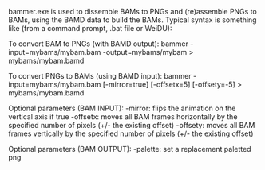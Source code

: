 bammer.exe is used to dissemble BAMs to PNGs and (re)assemble PNGs to BAMs, using the BAMD data to build the BAMs. Typical syntax is something like (from a command prompt, .bat file or WeiDU): 

To convert BAM to PNGs (with BAMD output):
bammer -input=mybams/mybam.bam -output=mybams/mybam > mybams/mybam.bamd

To convert PNGs to BAMs (using BAMD input):
bammer -input=mybams/mybam.bam [-mirror=true] [-offsetx=5] [-offsety=-5] > mybams/mybam.bamd

  Optional parameters (BAM INPUT):
  -mirror:  flips the animation on the vertical axis if true
  -offsetx: moves all BAM frames horizontally by the specified number of pixels (+/- the existing offset)
  -offsety: moves all BAM frames vertically by the specified number of pixels (+/- the existing offset)

  Optional parameters (BAM OUTPUT):
  -palette: set a replacement paletted png
